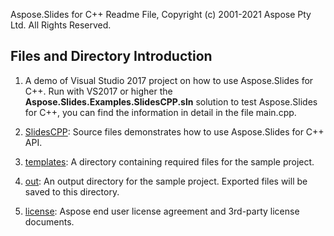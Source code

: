 Aspose.Slides for C++ Readme File,
Copyright (c) 2001-2021 Aspose Pty Ltd. All Rights Reserved.

## Files and Directory Introduction

1. A demo of Visual Studio 2017 project on how to use Aspose.Slides for C++. Run with VS2017 or higher the **Aspose.Slides.Examples.SlidesCPP.sln** solution to test Aspose.Slides for C++, you can find the information in detail in the file main.cpp.

2. [SlidesCPP](SlidesCPP): Source files demonstrates how to use Aspose.Slides for C++ API.

3. [templates](templates): A directory containing required files for the sample project.

4. [out](out): An output directory for the sample project. Exported files will be saved to this directory.

5. [license](license): Aspose end user license agreement and 3rd-party license documents.


